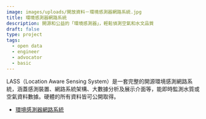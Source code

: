 ```yaml
---
image: images/uploads/開放資料－環境感測器網路系統.jpg
title: 環境感測器網路系統
description: 開源和公益的「環境感測器」，輕鬆偵測空氣和水文品質
draft: false
type: project
tags:
  - open data
  - engineer
  - advocator
  - basic
---
```

LASS（Location Aware Sensing System）是一套完整的開源環境感測網路系統，涵蓋感測裝置、網路系統架構、大數據分析及展示介面等，能即時監測水質或空氣資料數據。硬體的所有資料皆可公開取得。

- [環境感測器網路系統](https://lass-net.org/)
